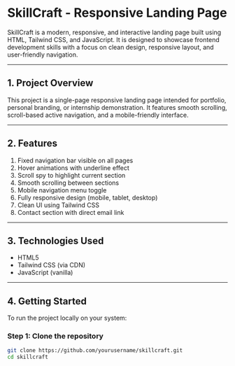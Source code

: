 # SkillCraft - Responsive Landing Page

SkillCraft is a modern, responsive, and interactive landing page built using HTML, Tailwind CSS, and JavaScript. It is designed to showcase frontend development skills with a focus on clean design, responsive layout, and user-friendly navigation.

---

## 1. Project Overview

This project is a single-page responsive landing page intended for portfolio, personal branding, or internship demonstration. It features smooth scrolling, scroll-based active navigation, and a mobile-friendly interface.

---

## 2. Features

1. Fixed navigation bar visible on all pages
2. Hover animations with underline effect
3. Scroll spy to highlight current section
4. Smooth scrolling between sections
5. Mobile navigation menu toggle
6. Fully responsive design (mobile, tablet, desktop)
7. Clean UI using Tailwind CSS
8. Contact section with direct email link

---

## 3. Technologies Used

- HTML5
- Tailwind CSS (via CDN)
- JavaScript (vanilla)

---

## 4. Getting Started

To run the project locally on your system:

### Step 1: Clone the repository
```bash
git clone https://github.com/yourusername/skillcraft.git
cd skillcraft
